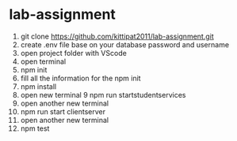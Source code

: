 # lab-assignment
1. git clone https://github.com/kittipat2011/lab-assignment.git
2. create .env file base on your database password and username
3. open project folder with VScode
4. open terminal
5. npm init 
6. fill all the information for the npm init
7. npm install
8. open new terminal
9 npm run startstudentservices
10. open another new terminal
11. npm run start clientserver
12. open another new terminal
13. npm test

